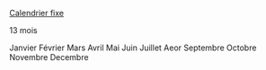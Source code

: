 [Calendrier fixe](https://fr.wikipedia.org/wiki/Calendrier_fixe)

13 mois 

Janvier
Février
Mars
Avril
Mai
Juin
Juillet
Aeor
Septembre
Octobre
Novembre
Decembre